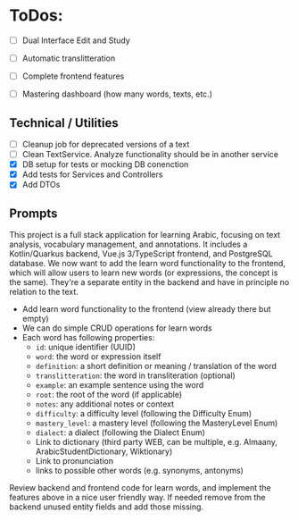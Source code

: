 # ToDos:

* [ ] Dual Interface Edit and Study
* [ ] Automatic translitteration
* [ ] Complete frontend features
* [ ] Mastering dashboard (how many words, texts, etc.)


## Technical / Utilities

* [ ] Cleanup job for deprecated versions of a text
* [ ] Clean TextService. Analyze functionality should be in another service
* [x] DB setup for tests or mocking DB conenction
* [x] Add tests for Services and Controllers
* [x] Add DTOs

## Prompts

This project is a full stack application for learning Arabic, focusing on text analysis, vocabulary management, and annotations. 
It includes a Kotlin/Quarkus backend, Vue.js 3/TypeScript frontend, and PostgreSQL database.
We now want to add the learn word functionality to the frontend, which will allow users to learn new words (or expressions, the concept is the same).
They're a separate entity in the backend and have in principle no relation to the text. 
* Add learn word functionality to the frontend (view already there but empty)
* We can do simple CRUD operations for learn words
* Each word has following properties:
    - `id`: unique identifier (UUID)
    - `word`: the word or expression itself
    - `definition`: a short definition or meaning / translation of the word
    - `translitteration`: the word in transliteration (optional)
    - `example`: an example sentence using the word
    - `root`: the root of the word (if applicable)
    - `notes`: any additional notes or context
    - `difficulty`: a difficulty level (following the Difficulty Enum)
    - `mastery_level`: a mastery level (following the MasteryLevel Enum)
    - `dialect`: a dialect (following the Dialect Enum)
    - Link to dictionary (third party WEB, can be multiple, e.g. Almaany, ArabicStudentDictionary, Wiktionary)
    - Link to pronunciation
    - links to possible other words (e.g. synonyms, antonyms)

Review backend and frontend code for learn words, and implement the features above in a nice user friendly way.
If needed remove from the backend unused entity fields and add those missing. 
